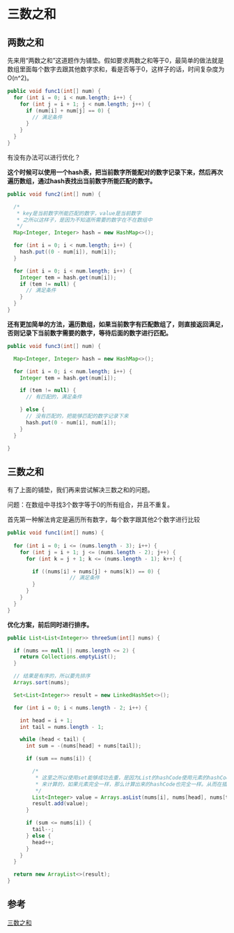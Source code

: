 # 三数之和



## 两数之和

先来用“两数之和”这道题作为铺垫。假如要求两数之和等于0，最简单的做法就是数组里面每个数字去跟其他数字求和，看是否等于0，这样子的话，时间复杂度为O(n^2)。

```java
public void func1(int[] num) {
  for (int i = 0; i < num.length; i++) {
    for (int j = i + 1; j < num.length; j++) {
      if (num[i] + num[j] == 0) {
        // 满足条件
      }
    }
  }
}
```

有没有办法可以进行优化？

**这个时候可以使用一个hash表，把当前数字所能配对的数字记录下来，然后再次遍历数组，通过hash表找出当前数字所能匹配的数字。**

```java
public void func2(int[] num) {

  /*
   * key是当前数字所能匹配的数字，value是当前数字
   * 之所以这样子，是因为不知道所需要的数字在不在数组中
   */
  Map<Integer, Integer> hash = new HashMap<>();

  for (int i = 0; i < num.length; i++) {
    hash.put((0 - num[i]), num[i]);
  }

  for (int i = 0; i < num.length; i++) {
    Integer tem = hash.get(num[i]);
    if (tem != null) {
      // 满足条件
    }
  }
}
```

**还有更加简单的方法，遍历数组，如果当前数字有匹配数组了，则直接返回满足，否则记录下当前数字需要的数字，等待后面的数字进行匹配。**

```java
public void func3(int[] num) {

  Map<Integer, Integer> hash = new HashMap<>();

  for (int i = 0; i < num.length; i++) {
    Integer tem = hash.get(num[i]);

    if (tem != null) {
      // 有匹配的，满足条件

    } else {
      // 没有匹配的，把能够匹配的数字记录下来
      hash.put(0 - num[i], num[i]);
    }
  }

}
```





## 三数之和

有了上面的铺垫，我们再来尝试解决三数之和的问题。

问题：在数组中寻找3个数字等于0的所有组合，并且不重复。



首先第一种解法肯定是遍历所有数字，每个数字跟其他2个数字进行比较

```java
public void func1(int[] nums) {
  
  for (int i = 0; i <= (nums.length - 3); i++) {
    for (int j = i + 1; j <= (nums.length - 2); j++) {
      for (int k = j + 1; k <= (nums.length - 1); k++) {

        if ((nums[i] + nums[j] + nums[k]) == 0) {
					// 满足条件       
        }
      }
    }
  }
}
```

**优化方案，前后同时进行排序。**

```java
public List<List<Integer>> threeSum(int[] nums) {

  if (nums == null || nums.length <= 2) {
    return Collections.emptyList();
  }

  // 结果是有序的，所以要先排序
  Arrays.sort(nums);

  Set<List<Integer>> result = new LinkedHashSet<>();

  for (int i = 0; i < nums.length - 2; i++) {

    int head = i + 1;
    int tail = nums.length - 1;

    while (head < tail) {
      int sum = -(nums[head] + nums[tail]);

      if (sum == nums[i]) {

        /*
         * 这里之所以使用set能够成功去重，是因为List的hashCode使用元素的hashCode
         * 来计算的，如果元素完全一样，那么计算出来的hashCode也完全一样。从而在插入set的时候，做到去重。
         */
        List<Integer> value = Arrays.asList(nums[i], nums[head], nums[tail]);
        result.add(value);
      }

      if (sum <= nums[i]) {
        tail--;
      } else {
        head++;
      }
    }
  }

  return new ArrayList<>(result);
}
```







## 参考

[三数之和](https://leetcode-cn.com/problems/3sum/solution/san-shu-zhi-he-javajian-ji-ti-jie-by-wang-zi-hao-z/)

